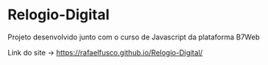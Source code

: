 # Relogio-Digital

Projeto desenvolvido junto com o curso de Javascript da plataforma B7Web

Link do site -> https://rafaelfusco.github.io/Relogio-Digital/
